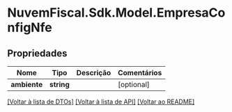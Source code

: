 # NuvemFiscal.Sdk.Model.EmpresaConfigNfe

## Propriedades

Nome | Tipo | Descrição | Comentários
------------ | ------------- | ------------- | -------------
**ambiente** | **string** |  | [optional] 

[[Voltar à lista de DTOs]](../README.md#documentation-for-models) [[Voltar à lista de API]](../README.md#documentation-for-api-endpoints) [[Voltar ao README]](../README.md)


